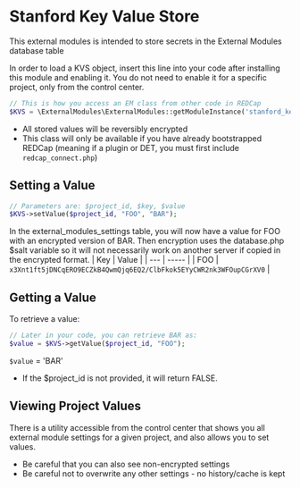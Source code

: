 # Stanford Key Value Store

This external modules is intended to store secrets in the External Modules database table

In order to load a KVS object, insert this line into your code after installing this module and enabling it.
You do not need to enable it for a specific project, only from the control center.
```php
// This is how you access an EM class from other code in REDCap
$KVS = \ExternalModules\ExternalModules::getModuleInstance('stanford_key_value_store');
```
 * All stored values will be reversibly encrypted
 * This class will only be available if you have already bootstrapped REDCap (meaning if a plugin or DET, you must first include `redcap_connect.php`)

## Setting a Value
```php
// Parameters are: $project_id, $key, $value
$KVS->setValue($project_id, "FOO", "BAR");
```
In the external_modules_settings table, you will now have a value for FOO with an encrypted version of BAR.  Then encryption uses the database.php $salt variable so it will not necessarily work on another server if copied in the encrypted format.
| Key | Value |
| --- | ----- |
| FOO | `x3Xnt1ft5jDNCqERO9ECZkB4QwmQjq6EQ2/ClbFkok5EYyCWR2nk3WFOupCGrXV0` |

## Getting a Value
To retrieve a value:
```php
// Later in your code, you can retrieve BAR as:
$value = $KVS->getValue($project_id, "FOO");
```
`$value` = 'BAR'
 * If the $project_id is not provided, it will return FALSE.
 
## Viewing Project Values
There is a utility accessible from the control center that shows you all external module settings for a given project, and also allows you to set values.
 * Be careful that you can also see non-encrypted settings
 * Be careful not to overwrite any other settings - no history/cache is kept